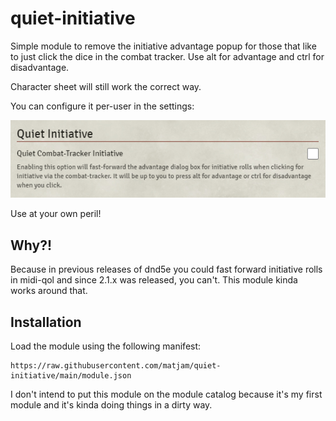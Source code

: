# quiet-initiative

Simple module to remove the initiative advantage popup for those that like to just click the dice in the combat tracker. Use alt for advantage and ctrl for disadvantage.

Character sheet will still work the correct way.

You can configure it per-user in the settings:

![screenshot](https://raw.githubusercontent.com/matjam/quiet-initiative/main/assets/ss.png)

Use at your own peril!

## Why?!

Because in previous releases of dnd5e you could fast forward initiative rolls in midi-qol and since 2.1.x was released, you can't. This module kinda works around that.

## Installation

Load the module using the following manifest:

```
https://raw.githubusercontent.com/matjam/quiet-initiative/main/module.json
```

I don't intend to put this module on the module catalog because it's my first module and it's kinda doing things in a dirty way.
